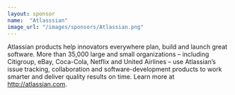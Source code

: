 ```yaml
---
layout: sponsor
name:  "Atlasssian"
image_url: "/images/sponsors/Atlassian.png"
---
```

Atlassian products help innovators everywhere plan, build and launch great software. More than 35,000 large and small organizations – including Citigroup, eBay, Coca-Cola, Netflix and United Airlines – use Atlassian’s issue tracking, collaboration and software-development products to work smarter and deliver quality results on time. Learn more at http://atlassian.com.
